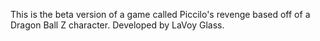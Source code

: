 This is the beta version of a game called Piccilo's revenge based off of a Dragon Ball Z character. Developed by LaVoy Glass.
